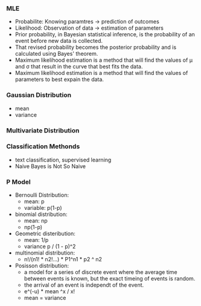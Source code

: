 ### MLE
  - Probabilite: Knowing paramtres → prediction of outcomes
  - Likelihood: Observation of data → estimation of parameters
  - Prior probability, in Bayesian statistical inference, is the probability 
    of an event before new data is collected. 
  - That revised probability becomes the posterior probability and is 
    calculated using Bayes' theorem.
  - Maximum likelihood estimation is a method that will find the values of μ
    and σ that result in the curve that best fits the data.
  -  Maximum likelihood estimation is a method that will find the values of         parameters to best expain the data. 
 ### Gaussian Distribution
  - mean
  - variance 
 ### Multivariate Distribution 
 ### Classification Methonds 
  - text classification, supervised learning
  - Naive	Bayes	is	Not	So	Naive
 
### P Model 
  - Bernoulli Distribution: 
    - mean: p 
    - variable: p(1-p)
  - binomial distribution: 
    - mean: np 
    - np(1-p)
  - Geometric disteribution: 
    - mean: 1/p
    - variance p / (1 - p)^2
  - multinomial distribution: 
    - n!/(n1! * n2!...) * P1^n1 * p2 ^ n2 
  - Posisson distribution: 
    - a model for a series of discrete event where the average time between events 
      is known, but the exact timeing of events is random. 
    - the arrival of an event is independt of the event. 
    - e^(-u) * mean ^x / x!
    - mean = variance 
    
